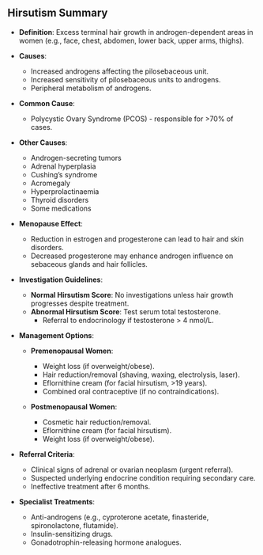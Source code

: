 ## Hirsutism Summary

- **Definition**: Excess terminal hair growth in androgen-dependent areas in women (e.g., face, chest, abdomen, lower back, upper arms, thighs).
  
- **Causes**:
  - Increased androgens affecting the pilosebaceous unit.
  - Increased sensitivity of pilosebaceous units to androgens.
  - Peripheral metabolism of androgens.
  
- **Common Cause**: 
  - Polycystic Ovary Syndrome (PCOS) - responsible for >70% of cases.
  
- **Other Causes**:
  - Androgen-secreting tumors
  - Adrenal hyperplasia
  - Cushing’s syndrome
  - Acromegaly
  - Hyperprolactinaemia
  - Thyroid disorders
  - Some medications

- **Menopause Effect**:
  - Reduction in estrogen and progesterone can lead to hair and skin disorders.
  - Decreased progesterone may enhance androgen influence on sebaceous glands and hair follicles.

- **Investigation Guidelines**:
  - **Normal Hirsutism Score**: No investigations unless hair growth progresses despite treatment.
  - **Abnormal Hirsutism Score**: Test serum total testosterone. 
    - Referral to endocrinology if testosterone > 4 nmol/L.
  
- **Management Options**:
  - **Premenopausal Women**:
    - Weight loss (if overweight/obese).
    - Hair reduction/removal (shaving, waxing, electrolysis, laser).
    - Eflornithine cream (for facial hirsutism, >19 years).
    - Combined oral contraceptive (if no contraindications).
  
  - **Postmenopausal Women**:
    - Cosmetic hair reduction/removal.
    - Eflornithine cream (for facial hirsutism).
    - Weight loss (if overweight/obese).
  
- **Referral Criteria**:
  - Clinical signs of adrenal or ovarian neoplasm (urgent referral).
  - Suspected underlying endocrine condition requiring secondary care.
  - Ineffective treatment after 6 months.

- **Specialist Treatments**:
  - Anti-androgens (e.g., cyproterone acetate, finasteride, spironolactone, flutamide).
  - Insulin-sensitizing drugs.
  - Gonadotrophin-releasing hormone analogues.